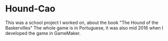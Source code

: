 # Hound-Cao
This was a school project I worked on, about the book "The Hound of the Baskervilles"
The whole game is in Portuguese, it was also mid 2016 when I developed the game in GameMaker.

